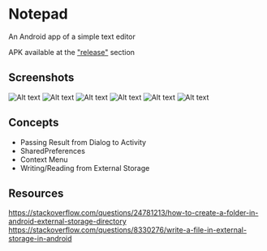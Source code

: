 # Notepad

An Android app of a simple text editor

APK available at the ["release"](https://github.com/alan-lam/Notepad/releases) section

## Screenshots
![Alt text](/pictures/main.jpg?raw=true)
![Alt text](/pictures/all_notes.jpg?raw=true)
![Alt text](/pictures/context_menu.jpg?raw=true)
![Alt text](/pictures/menu_options.jpg?raw=true)
![Alt text](/pictures/instructions.jpg?raw=true)
![Alt text](/pictures/change_password.jpg?raw=true)

## Concepts
- Passing Result from Dialog to Activity
- SharedPreferences
- Context Menu
- Writing/Reading from External Storage

## Resources
https://stackoverflow.com/questions/24781213/how-to-create-a-folder-in-android-external-storage-directory
https://stackoverflow.com/questions/8330276/write-a-file-in-external-storage-in-android

